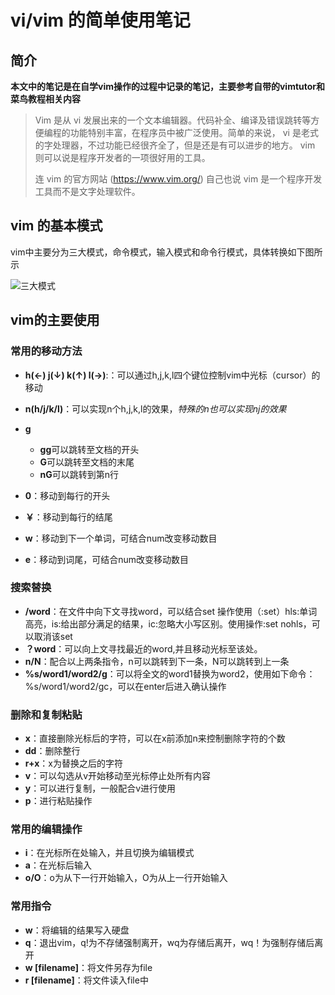 # vi/vim 的简单使用笔记

## 简介

**本文中的笔记是在自学vim操作的过程中记录的笔记，主要参考自带的vimtutor和菜鸟教程相关内容**

>Vim 是从 vi 发展出来的一个文本编辑器。代码补全、编译及错误跳转等方便编程的功能特别丰富，在程序员中被广泛使用。简单的来说， vi 是老式的字处理器，不过功能已经很齐全了，但是还是有可以进步的地方。 vim 则可以说是程序开发者的一项很好用的工具。
>
>连 vim 的官方网站 (https://www.vim.org/) 自己也说 vim 是一个程序开发工具而不是文字处理软件。

## vim 的基本模式

vim中主要分为三大模式，命令模式，输入模式和命令行模式，具体转换如下图所示

![三大模式](https://www.runoob.com/wp-content/uploads/2014/07/vim-vi-workmodel.png)

## vim的主要使用

### 常用的移动方法

- **h(←) j(↓) k(↑) l(→)**:：可以通过h,j,k,l四个键位控制vim中光标（cursor）的移动
- **n(h/j/k/l)**：可以实现n个h,j,k,l的效果，*特殊的n<enter>也可以实现nj的效果*
- **g**
  - **gg**可以跳转至文档的开头
  - **G**可以跳转至文档的末尾
  - **nG**可以跳转到第n行

- **0**：移动到每行的开头
- **￥**：移动到每行的结尾
- **w**：移动到下一个单词，可结合num改变移动数目
- **e**：移动到词尾，可结合num改变移动数目

### 搜索替换

- **/word**：在文件中向下文寻找word，可以结合set 操作使用（:set）hls:单词高亮，is:给出部分满足的结果，ic:忽略大小写区别。使用操作:set nohls，可以取消该set
- **？word**：可以向上文寻找最近的word,并且移动光标至该处。
- **n/N**：配合以上两条指令，n可以跳转到下一条，N可以跳转到上一条
- **%s/word1/word2/g**：可以将全文的word1替换为word2，使用如下命令：%s/word1/word2/gc，可以在enter后进入确认操作

### 删除和复制粘贴

- **x**：直接删除光标后的字符，可以在x前添加n来控制删除字符的个数
- **dd**：删除整行
- **r+x**：x为替换之后的字符
- **v**：可以勾选从v开始移动至光标停止处所有内容
- **y**：可以进行复制，一般配合v进行使用
- **p**：进行粘贴操作

### 常用的编辑操作

- **i**：在光标所在处输入，并且切换为编辑模式
- **a**：在光标后输入
- **o/O**：o为从下一行开始输入，O为从上一行开始输入

### 常用指令

- **w**：将编辑的结果写入硬盘
- **q**：退出vim，q!为不存储强制离开，wq为存储后离开，wq！为强制存储后离开
- **w [filename]**：将文件另存为file
- **r [filename]**：将文件读入file中